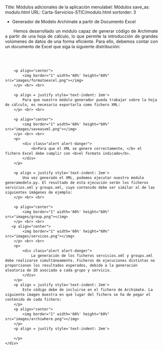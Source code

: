 Title: Módulos adicionales de la aplicación
menulabel: Módulos
save_as: modulo.html
URL: Carta-Servicios-STIC/modulo.html
sortorder: 3

<div class="section">
    <ul class="nav nav-tabs header">
        <li class="active">Generador de Modelo Archimate a partir de Documento Excel</li>
    </ul>
    <div class="content">
		<p align = justify style='text-indent: 2em'>
			Hemos desarrollado un módulo capaz de generar código de Archimate a partir de una hoja de cálculo, lo que permite la introducción de grandes volúmenes de datos de una forma eficiente. Para ello, debemos contar con un documento de Excel que siga la siguiente distribución:
		</p> <br> <br>		
		
		<p align="center">
			<img border="1" width='60%' height="60%" src="images/formatoexcel.png"></img>
		</p> <br> <br>		

		<p align = justify style='text-indent: 2em'>
			Para que nuestro módulo generador pueda trabajar sobre la hoja de cálculo, es necesario exportarla como fichero XML:
		</p> <br> <br>	

		<p align="center">
			<img border="1" width='60%' height="60%" src="images/saveasxml.png"></img>
		</p> <br> <br>
		<p>
			<div class="alert alert-danger">
				<b>Para que el XML se genere correctamente, </b> el fichero Excel debe cumplir con <b>el formato indicado</b>. 
			</div>
        </p>
				
		<p align = justify style='text-indent: 2em'>
			Una vez generado el XML, podemos ejecutar nuestro módulo generamodelo.py. El resultado de esta ejecución serán los ficheros servicios.xml y groups.xml, cuyo contenido debe ser similar al de las siguientes imágenes de ejemplo:
		</p> <br> <br>	
		
		<p align="center">
			<img border="1" width='60%' height="60%" src="images/group.png"></img>
		</p> <br> <br>	
       <p align="center">
			<img border="1" width='60%' height="60%" src="images/services.png"></img>
		</p> <br> <br>
		<p>
			<div class="alert alert-danger">
				La generación de los ficheros servicios.xml y groups.xml debe realizarse simultáneamente. Ficheros de ejecuciones distintas no proporcionan los resultados esperados, debido a la generación aleatoria de ID asociado a cada grupo y servicio.  
			</div>
        </p>
		<p align = justify style='text-indent: 2em'>
			Este código debe de incluirse en el fichero de Archimate. La siguiente imagen muestra en qué lugar del fichero se ha de pegar el contenido de cada fichero:
		</p>
		<p align="center">
			<img border="1" width='60%' height="60%" src="images/archiwhere.png"></img>
		</p>
		<p align = justify style='text-indent: 2em'>
			
		</p>
    </div>
</div>
